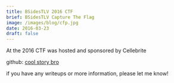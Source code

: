```yaml
---
title: BSidesTLV 2016 CTF
brief: BSidesTLV Capture The Flag
image: /images/blog/cfp.jpg
date: 2016-03-23
draft: false
---
```


At the 2016 CTF was hosted and sponsored by Cellebrite

github: [cool story bro](https://github.com/CellebriteResearch/bsidestlv-challenge-level2)

if you have any writeups or more information, please let me know!